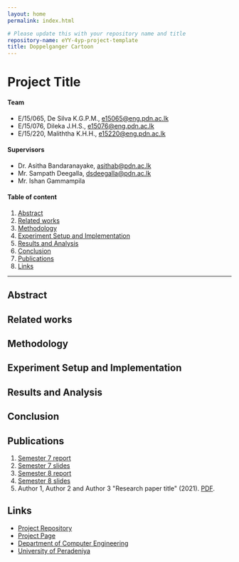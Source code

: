 ```yaml
---
layout: home
permalink: index.html

# Please update this with your repository name and title
repository-name: eYY-4yp-project-template
title: Doppelganger Cartoon
---
```


[comment]: # "This is the standard layout for the project, but you can clean this and use your own template"

# Project Title

#### Team

- E/15/065, De Silva K.G.P.M., [e15065@eng.pdn.ac.lk](mailto:e15065@eng.pdn.ac.lk)
- E/15/076, Dileka J.H.S., [e15076@eng.pdn.ac.lk](mailto:e15076@eng.pdn.ac.lk)
- E/15/220, Maliththa K.H.H., [e15220@eng.pdn.ac.lk](mailto:e15220@eng.pdn.ac.lk)

#### Supervisors

- Dr. Asitha Bandaranayake, [asithab@pdn.ac.lk](mailto:asithab@pdn.ac.lk)
- Mr. Sampath Deegalla, [dsdeegalla@pdn.ac.lk](mailto:dsdeegalla@pdn.ac.lk)
- Mr. Ishan Gammampila

#### Table of content

1. [Abstract](#abstract)
2. [Related works](#related-works)
3. [Methodology](#methodology)
4. [Experiment Setup and Implementation](#experiment-setup-and-implementation)
5. [Results and Analysis](#results-and-analysis)
6. [Conclusion](#conclusion)
7. [Publications](#publications)
8. [Links](#links)

---

## Abstract

## Related works

## Methodology

## Experiment Setup and Implementation

## Results and Analysis

## Conclusion

## Publications
1. [Semester 7 report](./)
2. [Semester 7 slides](./)
3. [Semester 8 report](./)
4. [Semester 8 slides](./)
5. Author 1, Author 2 and Author 3 "Research paper title" (2021). [PDF](./).


## Links

[//]: # ( NOTE: EDIT THIS LINKS WITH YOUR REPO DETAILS )

- [Project Repository](https://github.com/cepdnaclk/e15-4yp-Doppelganger-Cartoon)
- [Project Page](https://cepdnaclk.github.io/e15-4yp-Doppelganger-Cartoon)
- [Department of Computer Engineering](http://www.ce.pdn.ac.lk/)
- [University of Peradeniya](https://eng.pdn.ac.lk/)

[//]: # "Please refer this to learn more about Markdown syntax"
[//]: # "https://github.com/adam-p/markdown-here/wiki/Markdown-Cheatsheet"
